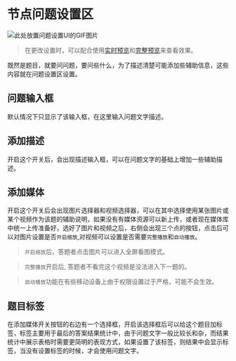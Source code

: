 # 节点问题设置区

<img src='./images/question.gif' alt='此处放置问题设置UI的GIF图片'>

> 在更改设置时，可以配合使用[实时预览](../preview/realtime.md)和[完整预览](../preview/full.md)来查看效果。

既然是题目，就要问问题，要问些什么，为了描述清楚可能添加些辅助信息，这些内容就在问题设置区设置。
## 问题输入框
默认情况下只显示了该输入框，在这里输入问题文字描述。
## 添加描述
开启这个开关后，会出现描述输入框，可以在问题文字的基础上增加一些辅助描述。
## 添加媒体
开启这个开关后会出现图片选择器和视频选择器，可以在其中选择使用某张图片或某个视频作为该题的辅助说明，如果没有有媒体资源可以新上传，或者现在媒体库中统一上传准备好，选好了图片和视频之后，右侧会出现三个点的按钮，点击后可以对图片设置是否`开启缩放`,对视频可以设置是否需要`完整播放`和`自动播放`。

> `开启缩放`后，答题者点击图片可以进入全屏看图模式。

> `完整播放`开启后, 答题者不看完这个视频是没法进入下一题的。

> `自动播放`功能在有些移动设备上由于权限设置过于严格，可能不会生效。


## 题目标签
在添加媒体开关按钮的右边有一个选择框，开启该选择框后可以给这个题目加标签，标签主要用于最后的答案结果统计中，由于问题文字一般比较长和杂，而结果统计中展示表格时需要更简明的表现方式，如果设置了该标签，则结果中会显示标签，当没有设置标签的时候，才会使用问题文字。